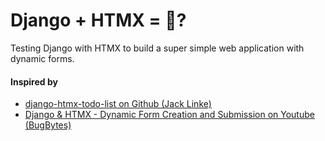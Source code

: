 # Django + HTMX = :green_heart:?

Testing Django with HTMX to build a super simple web application with dynamic forms.

#### Inspired by
* [django-htmx-todo-list on Github (Jack Linke)](https://github.com/jacklinke/django-htmx-todo-list)
* [Django & HTMX - Dynamic Form Creation and Submission on Youtube (BugBytes)](https://www.youtube.com/watch?v=XdZoYmLkQ4w)